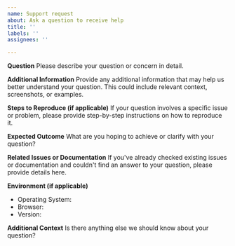 ```yaml
---
name: Support request
about: Ask a question to receive help
title: ''
labels: ''
assignees: ''

---
```


**Question**
Please describe your question or concern in detail.

**Additional Information**
Provide any additional information that may help us better understand your question. This could include relevant context, screenshots, or examples.

**Steps to Reproduce (if applicable)**
If your question involves a specific issue or problem, please provide step-by-step instructions on how to reproduce it.

**Expected Outcome**
What are you hoping to achieve or clarify with your question?

**Related Issues or Documentation**
If you've already checked existing issues or documentation and couldn't find an answer to your question, please provide details here.

**Environment (if applicable)**
- Operating System:
- Browser:
- Version:

**Additional Context**
Is there anything else we should know about your question?
